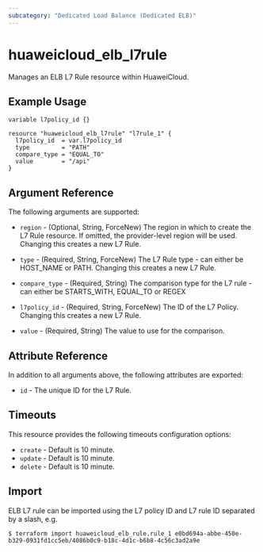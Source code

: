 ```yaml
---
subcategory: "Dedicated Load Balance (Dedicated ELB)"
---
```


# huaweicloud_elb_l7rule

Manages an ELB L7 Rule resource within HuaweiCloud.

## Example Usage

```hcl
variable l7policy_id {}

resource "huaweicloud_elb_l7rule" "l7rule_1" {
  l7policy_id  = var.l7policy_id
  type         = "PATH"
  compare_type = "EQUAL_TO"
  value        = "/api"
}
```

## Argument Reference

The following arguments are supported:

* `region` - (Optional, String, ForceNew) The region in which to create the L7 Rule resource. If omitted, the
  provider-level region will be used. Changing this creates a new L7 Rule.

* `type` - (Required, String, ForceNew) The L7 Rule type - can either be HOST_NAME or PATH. Changing this creates a new
  L7 Rule.

* `compare_type` - (Required, String) The comparison type for the L7 rule - can either be STARTS_WITH, EQUAL_TO or REGEX

* `l7policy_id` - (Required, String, ForceNew) The ID of the L7 Policy. Changing this creates a new L7 Rule.

* `value` - (Required, String) The value to use for the comparison.

## Attribute Reference

In addition to all arguments above, the following attributes are exported:

* `id` - The unique ID for the L7 Rule.

## Timeouts

This resource provides the following timeouts configuration options:

* `create` - Default is 10 minute.
* `update` - Default is 10 minute.
* `delete` - Default is 10 minute.

## Import

ELB L7 rule can be imported using the L7 policy ID and L7 rule ID separated by a slash, e.g.

```
$ terraform import huaweicloud_elb_rule.rule_1 e0bd694a-abbe-450e-b329-0931fd1cc5eb/4086b0c9-b18c-4d1c-b6b8-4c56c3ad2a9e
```
